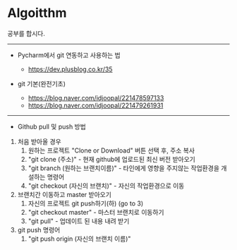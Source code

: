 # Algoitthm
공부를 합시다.

---
- Pycharm에서 git 연동하고 사용하는 법
  - https://dev.plusblog.co.kr/35
  
- git 기본(완전기초)
  - https://blog.naver.com/idjoopal/221478597133
  - https://blog.naver.com/idjoopal/221479261931
---

- Github pull 및 push 방법
1. 처음 받아올 경우
   1. 원하는 프로젝트 "Clone or Download" 버튼 선택 후, 주소 복사
   2. "git clone (주소)" - 현재 github에 업로드된 최신 버전 받아오기
   3. "git branch (원하는 브랜치이름)" - 타인에게 영향을 주지않는 작업환경을 개설하는 명령어
   4. "git checkout (자신의 브랜치)" - 자신의 작업환경으로 이동
2. 브랜치간 이동하고 master 받아오기
   1. 자신의 프로젝트 git push하기(하) (go to 3)
   2. "git checkout master" - 마스터 브랜치로 이동하기
   3. "git pull" - 업데이트 된 내용 내려 받기
3. git push 명령어
   1. "git push origin (자신의 브랜치 이름)"
